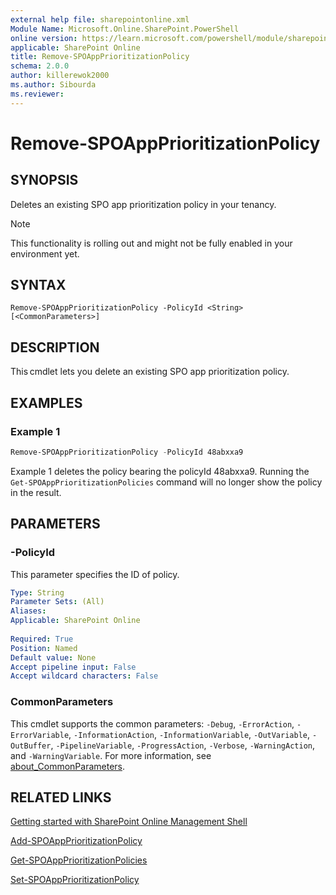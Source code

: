 ```yaml
---
external help file: sharepointonline.xml
Module Name: Microsoft.Online.SharePoint.PowerShell
online version: https://learn.microsoft.com/powershell/module/sharepoint-online/Remove-SPOAppPrioritizationPolicy
applicable: SharePoint Online
title: Remove-SPOAppPrioritizationPolicy
schema: 2.0.0
author: killerewok2000
ms.author: Sibourda
ms.reviewer:
---
```


# Remove-SPOAppPrioritizationPolicy

## SYNOPSIS

Deletes an existing SPO app prioritization policy in your tenancy.  
> [!NOTE]
> This functionality is rolling out and might not be fully enabled in your environment yet. 

## SYNTAX

```
Remove-SPOAppPrioritizationPolicy -PolicyId <String> [<CommonParameters>]
```

## DESCRIPTION

This cmdlet lets you delete an existing SPO app prioritization policy.  

## EXAMPLES

### Example 1

```powershell
Remove-SPOAppPrioritizationPolicy -PolicyId 48abxxa9 
```

Example 1 deletes the policy bearing the policyId 48abxxa9. Running the `Get-SPOAppPrioritizationPolicies` command will no longer show the policy in the result. 

## PARAMETERS

### -PolicyId 
 
This parameter specifies the ID of policy.
```yaml
Type: String
Parameter Sets: (All)
Aliases:
Applicable: SharePoint Online
 
Required: True
Position: Named
Default value: None
Accept pipeline input: False
Accept wildcard characters: False
```
### CommonParameters

This cmdlet supports the common parameters: `-Debug`, `-ErrorAction`, `-ErrorVariable`, `-InformationAction`, `-InformationVariable`, `-OutVariable`, `-OutBuffer`, `-PipelineVariable`, `-ProgressAction`, `-Verbose`, `-WarningAction`, and `-WarningVariable`. For more information, see [about_CommonParameters](/powershell/module/microsoft.powershell.core/about/about_commonparameters).

## RELATED LINKS

[Getting started with SharePoint Online Management Shell](/powershell/sharepoint/sharepoint-online/connect-sharepoint-online)

[Add-SPOAppPrioritizationPolicy](./Add-SPOAppPrioritizationPolicy.md)

[Get-SPOAppPrioritizationPolicies](./Get-SPOAppPrioritizationPolicies.md)

[Set-SPOAppPrioritizationPolicy](./Set-SPOAppPrioritizationPolicy.md)
